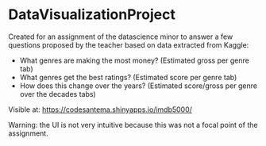 # DataVisualizationProject

Created for an assignment of the datascience minor to answer a few questions proposed by the teacher based on data extracted from Kaggle:
* What genres are making the most money? (Estimated gross per genre tab)
* What genres get the best ratings? (Estimated score per genre tab)
* How does this change over the years? (Estimated score/gross per genre over the decades tabs)

Visible at:
https://codesantema.shinyapps.io/imdb5000/

Warning: the UI is not very intuitive because this was not a focal point of the assignment.
